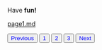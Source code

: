 <style>
    .paginationBar {
        display: inline-block;
    }

    .pagination a {
        color: black;
        float: left;
        padding: 8px 16px;
        text-decoration: none;
    }
    
    .pag_but {
        color: blue;
    }

    .pag_but:hover {
        color: red;
    }
</style>

<script>
    console.log('aaa');
</script>

Have **fun!**

[page1.md](/pages/page1.md)

<div class="paginationBar">
    <button class="pag_but previous">Previous</button>
    <button class="pag_but">1</button>
    <button class="pag_but">2</button>
    <button class="pag_but">3</button>
    <button class="pag_but next">Next</button>
</div>
